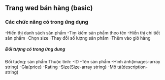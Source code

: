 ##  Trang wed bán hàng (basic)
### Các chức năng có trong ứng dụng
-Hiển thị danh sách sản phẩm
-Tìm kiếm sản phẩm theo tên
-Hiển thị chi tiết sản phẩm
-Chọn size
-Thay đổi số lượng sản phẩm
-Thêm vào giỏ hàng
##### Đối tượng có trong ứng dung
Đối tượng: sản phẩm
Thuộc tính:
-ID
-Tên sản phẩm
-Hình ảnh(images-array string)
-Gía(price)
-Rating
-Size(Size-array string)
-Mô tả(description-string)
